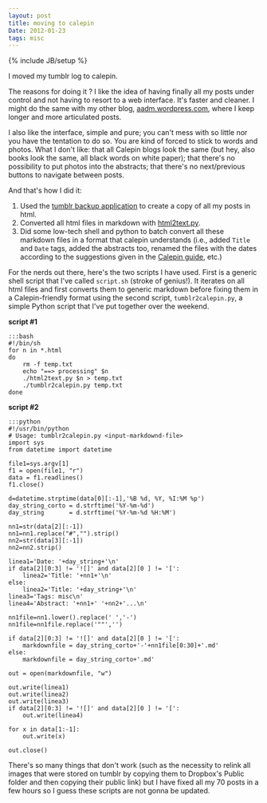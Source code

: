 ```yaml
---
layout: post
title: moving to calepin
Date: 2012-01-23
tags: misc
---
```

{% include JB/setup %} 


I moved my tumblr log to calepin. 

The reasons for doing it ? I like the idea of having finally all my posts under control and not having to resort to a web interface. It's faster and cleaner. I might do the same with my other blog, [aadm.wordpress.com](aadm.wordpress.com), where I keep longer and more articulated posts.

I also like the interface, simple and pure; you can't mess with so little nor you have the tentation to do so. You are kind of forced to stick to words and photos. What I don't like: that all Calepin blogs look the same (but hey, also books look the same, all black words on white paper); that there's no possibility to put photos into the abstracts; that there's no next/previous buttons to navigate between posts.

And that's how I did it:

1. Used the [tumblr backup application](http://staff.tumblr.com/post/286303145/tumblr-backup-mac-beta) to create a copy of all my posts in html.
2. Converted all html files in markdown with [html2text.py](http://www.aaronsw.com/2002/html2text/).
3. Did some low-tech shell and python to batch convert all these markdown files in a format that calepin understands (i.e., added `Title` and `Date` tags, added the abstracts too, renamed the files with the dates according to the suggestions given in the [Calepin guide](http://jokull.calepin.co/calepin-guide.html), etc.) 

For the nerds out there, here's the two scripts I have used. First is a generic shell script that I've called `script.sh` (stroke of genius!). It iterates on all html files and first converts them to generic markdown before fixing them in a Calepin-friendly format using the second script, `tumblr2calepin.py`, a simple Python script that I've put together over the weekend.

**script #1**

	:::bash
	#!/bin/sh
	for n in *.html
	do
		rm -f temp.txt
	    echo "==> processing" $n
	    ./html2text.py $n > temp.txt
	    ./tumblr2calepin.py temp.txt
	done

**script #2**

	:::python
	#!/usr/bin/python
	# Usage: tumblr2calepin.py <input-markdownd-file>
	import sys
	from datetime import datetime

	file1=sys.argv[1]
	f1 = open(file1, "r")
	data = f1.readlines()
	f1.close()

	d=datetime.strptime(data[0][:-1],'%B %d, %Y, %I:%M %p')
	day_string_corto = d.strftime('%Y-%m-%d')
	day_string       = d.strftime('%Y-%m-%d %H:%M')

	nn1=str(data[2][:-1])
	nn1=nn1.replace("#","").strip()
	nn2=str(data[3][:-1])
	nn2=nn2.strip()

	linea1='Date: '+day_string+'\n'
	if data[2][0:3] != '![]' and data[2][0 ] != '[':
	    linea2='Title: '+nn1+'\n'
	else:
	    linea2='Title: '+day_string+'\n'
	linea3='Tags: misc\n'
	linea4='Abstract: '+nn1+' '+nn2+'...\n'

	nn1file=nn1.lower().replace(' ','-')
	nn1file=nn1file.replace('""','')

	if data[2][0:3] != '![]' and data[2][0 ] != '[':
	    markdownfile = day_string_corto+'-'+nn1file[0:30]+'.md'
	else:
	    markdownfile = day_string_corto+'.md'

	out = open(markdownfile, "w")

	out.write(linea1)
	out.write(linea2)
	out.write(linea3)
	if data[2][0:3] != '![]' and data[2][0 ] != '[':
	    out.write(linea4)

	for x in data[1:-1]:
	    out.write(x)

	out.close()

There's so many things that don't work (such as the necessity to relink all images that were stored on tumblr by copying them to Dropbox's Public folder and then copying their public link) but I have fixed all my 70 posts in a few hours so I guess these scripts are not gonna be updated.
